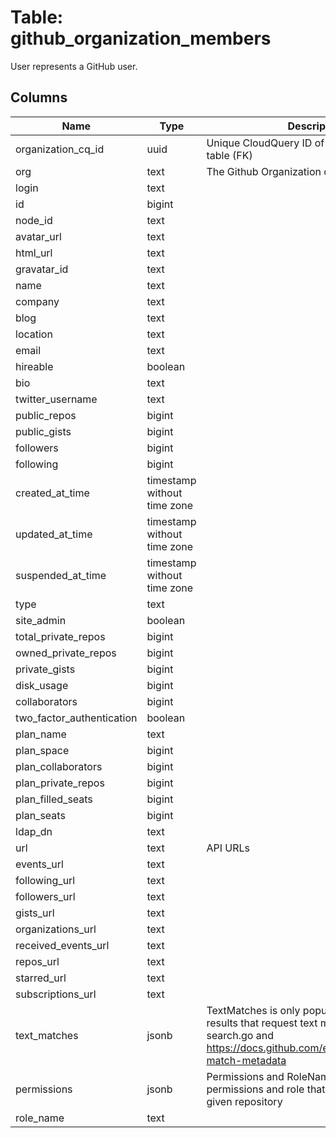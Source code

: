 
# Table: github_organization_members
User represents a GitHub user.
## Columns
| Name        | Type           | Description  |
| ------------- | ------------- | -----  |
|organization_cq_id|uuid|Unique CloudQuery ID of github_organizations table (FK)|
|org|text|The Github Organization of the resource.|
|login|text||
|id|bigint||
|node_id|text||
|avatar_url|text||
|html_url|text||
|gravatar_id|text||
|name|text||
|company|text||
|blog|text||
|location|text||
|email|text||
|hireable|boolean||
|bio|text||
|twitter_username|text||
|public_repos|bigint||
|public_gists|bigint||
|followers|bigint||
|following|bigint||
|created_at_time|timestamp without time zone||
|updated_at_time|timestamp without time zone||
|suspended_at_time|timestamp without time zone||
|type|text||
|site_admin|boolean||
|total_private_repos|bigint||
|owned_private_repos|bigint||
|private_gists|bigint||
|disk_usage|bigint||
|collaborators|bigint||
|two_factor_authentication|boolean||
|plan_name|text||
|plan_space|bigint||
|plan_collaborators|bigint||
|plan_private_repos|bigint||
|plan_filled_seats|bigint||
|plan_seats|bigint||
|ldap_dn|text||
|url|text|API URLs|
|events_url|text||
|following_url|text||
|followers_url|text||
|gists_url|text||
|organizations_url|text||
|received_events_url|text||
|repos_url|text||
|starred_url|text||
|subscriptions_url|text||
|text_matches|jsonb|TextMatches is only populated from search results that request text matches See: search.go and https://docs.github.com/en/rest/search/#text-match-metadata|
|permissions|jsonb|Permissions and RoleName identify the permissions and role that a user has on a given repository|
|role_name|text||
